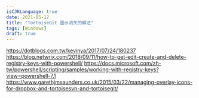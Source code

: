 ```yaml
---
isCJKLanguage: true
date: 2021-05-17
title: "TortoiseGit 圖示消失的解法"
tags: [Windows]
draft: true
---
```


https://dotblogs.com.tw/kevinya/2017/07/24/180237
https://blog.netwrix.com/2018/09/11/how-to-get-edit-create-and-delete-registry-keys-with-powershell/
https://docs.microsoft.com/zh-tw/powershell/scripting/samples/working-with-registry-keys?view=powershell-7.1
https://www.garethjmsaunders.co.uk/2015/03/22/managing-overlay-icons-for-dropbox-and-tortoisesvn-and-tortoisegit/
